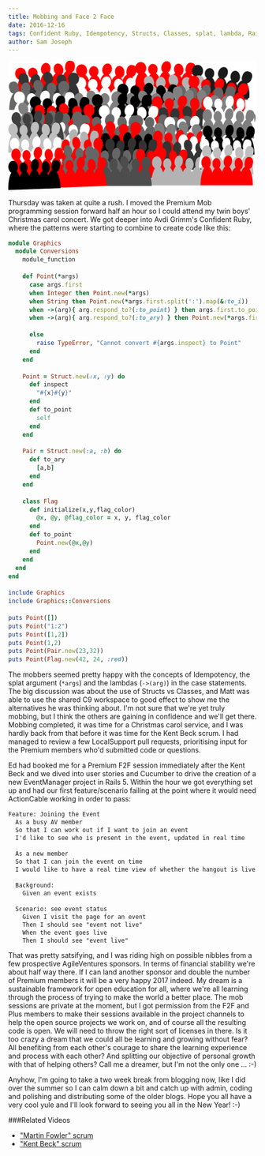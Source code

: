 ```yaml
---
title: Mobbing and Face 2 Face
date: 2016-12-16
tags: Confident Ruby, Idempotency, Structs, Classes, splat, lambda, Rails 5, ActionCable, BDD, Cucumber, User Stories
author: Sam Joseph
---
```


![mob](/images/mob.png)

Thursday was taken at quite a rush.  I moved the Premium Mob programming session forward half an hour so I could attend my twin boys' Christmas carol concert.  We got deeper into Avdi Grimm's Confident Ruby, where the patterns were starting to combine to create code like this:

```rb
module Graphics
  module Conversions
    module_function

    def Point(*args)
      case args.first
      when Integer then Point.new(*args)
      when String then Point.new(*args.first.split(':').map(&:to_i))
      when ->(arg){ arg.respond_to?(:to_point) } then args.first.to_point  
      when ->(arg){ arg.respond_to?(:to_ary) } then Point.new(*args.first.to_ary)
      
      else
        raise TypeError, "Cannot convert #{args.inspect} to Point"
      end
    end
    
    Point = Struct.new(:x, :y) do
      def inspect
        "#{x}#{y}"
      end
      def to_point
        self 
      end
    end
    
    Pair = Struct.new(:a, :b) do
      def to_ary
        [a,b]
      end
    end
    
    class Flag
      def initialize(x,y,flag_color)
        @x, @y, @flag_color = x, y, flag_color
      end
      def to_point
        Point.new(@x,@y)
      end
    end
  end
end

include Graphics
include Graphics::Conversions

puts Point([])
puts Point("1:2")
puts Point([1,2])
puts Point(1,2)
puts Point(Pair.new(23,32))
puts Point(Flag.new(42, 24, :red))
```

The mobbers seemed pretty happy with the concepts of Idempotency, the splat argument (`*args`) and the lambdas (`->(arg)`) in the case statements.  The big discussion was about the use of Structs vs Classes, and Matt was able to use the shared C9 workspace to good effect to show me the alternatives he was thinking about.  I'm not sure that we're yet truly mobbing, but I think the others are gaining in confidence and we'll get there.  Mobbing completed, it was time for a Christmas carol service, and I was hardly back from that before it was time for the Kent Beck scrum.  I had managed to review a few LocalSupport pull requests, prioritising input for the Premium members who'd submitted code or questions.

Ed had booked me for a Premium F2F session immediately after the Kent Beck and we dived into user stories and Cucumber to drive the creation of a new EventManager project in Rails 5.   Within the hour we got everything set up and had our first feature/scenario failing at the point where it would need ActionCable working in order to pass:

```gherkin
Feature: Joining the Event
  As a busy AV member
  So that I can work out if I want to join an event
  I'd like to see who is present in the event, updated in real time

  As a new member
  So that I can join the event on time
  I would like to have a real time view of whether the hangout is live

  Background:
    Given an event exists

  Scenario: see event status
    Given I visit the page for an event
    Then I should see "event not live"
    When the event goes live
    Then I should see "event live"
```

That was pretty satsifying, and I was riding high on possible nibbles from a few prospective AgileVentures sponsors.  In terms of financial stability we're about half way there.  If I can land another sponsor and double the number of Premium members it will be a very happy 2017 indeed.  My dream is a sustainable framework for open education for all, where we're all learning through the process of trying to make the world a better place.   The mob sessions are private at the moment, but I got permission from the F2F and Plus members to make their sessions available in the project channels to help the open source projects we work on, and of course all the resulting code is open.  We will need to throw the right sort of licenses in there.  Is it too crazy a dream that we could all be learning and growing without fear?  All benefiting from each other's courage to share the learning experience and process with each other?  And splitting our objective of personal growth with that of helping others?  Call me a dreamer, but I'm not the only one ... :-)

Anyhow, I'm going to take a two week break from blogging now, like I did over the summer so I can calm down a bit and catch up with admin, coding and polishing and distributing some of the older blogs.  Hope you all have a very cool yule and I'll look forward to seeing you all in the New Year! :-)

###Related Videos

* ["Martin Fowler" scrum](https://www.youtube.com/watch?v=lrw0R8YbxXU)
* ["Kent Beck" scrum](https://www.youtube.com/watch?v=LkagGRnOorI)







